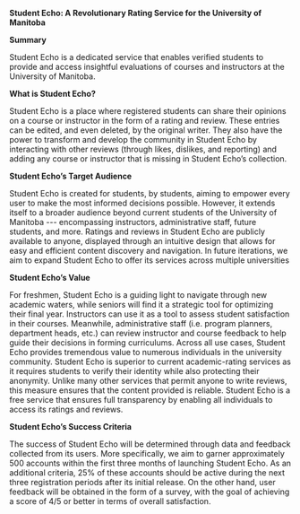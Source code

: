 **Student Echo: A Revolutionary Rating Service for the University of Manitoba**

**Summary**

Student Echo is a dedicated service that enables verified students to provide and access insightful evaluations of courses and instructors at the University of Manitoba.

**What is Student Echo?**

Student Echo is a place where registered students can share their opinions on a course or instructor in the form of a rating and review. These entries can be edited, and even deleted, by the original writer. They also have the power to transform and develop the community in Student Echo by interacting with other reviews (through likes, dislikes, and reporting) and adding any course or instructor that is missing in Student Echo’s collection. 

**Student Echo’s Target Audience**

Student Echo is created for students, by students, aiming to empower every user to make the most informed decisions possible. However, it extends itself to a broader audience beyond current students of the University of Manitoba --- encompassing instructors, administrative staff, future students, and more. Ratings and reviews in Student Echo are publicly available to anyone, displayed through an intuitive design that allows for easy and efficient content discovery and navigation. In future iterations, we aim to expand Student Echo to offer its services across multiple universities

**Student Echo’s Value**

For freshmen, Student Echo is a guiding light to navigate through new academic waters, while seniors will find it a strategic tool for optimizing their final year. Instructors can use it as a tool to assess student satisfaction in their courses. Meanwhile, administrative staff (i.e. program planners, department heads, etc.) can review instructor and course feedback to help guide their decisions in forming curriculums. Across all use cases, Student Echo provides tremendous value to numerous individuals in the university community. 
Student Echo is superior to current academic-rating services as it requires students to verify their identity while also protecting their anonymity. Unlike many other services that permit anyone to write reviews, this measure ensures that the content provided is reliable. Student Echo is a free service that ensures full transparency by enabling all individuals to access its ratings and reviews. 

**Student Echo’s Success Criteria**

The success of Student Echo will be determined through data and feedback collected from its users. More specifically, we aim to garner approximately 500 accounts within the first three months of launching Student Echo. As an additional criteria, 25% of these accounts should be active during the next three registration periods after its initial release. On the other hand, user feedback will be obtained in the form of a survey, with the goal of achieving a score of 4/5 or better in terms of overall satisfaction. 
